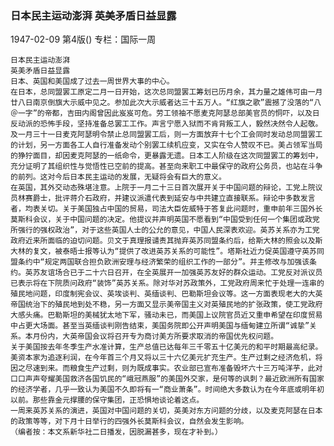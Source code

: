 ### 日本民主运动澎湃  英美矛盾日益显露

1947-02-09
第4版()
专栏：国际一周

    日本民主运动澎湃
    英美矛盾日益显露
    日本、英国和美国成了过去一周世界大事的中心。
    在日本，总同盟罢工原定二月一日开始，这次总同盟罢工筹划已历月余，其力量之雄伟可由一月廿八日南京倒旗大示威中见之。参加此次大示威者达三十五万人。“红旗之歌”震撼了没落的“八＠一字”的帝都，吉田内阁曾因此岌岌可危。劳工领袖不愿麦克阿瑟总部美官员的恫吓，以及日反动派的恐怖手段，坚持准备总罢工工作。声言宁愿入狱而不肯背叛工人，毅然决然令人起敬。及一月三十一日麦克阿瑟明令禁止总同盟罢工后，则一方面放弃十七个工会同时发动总同盟罢工的计划，另一方面各工人自行准备发动个别罢工续机应变，又实在令人赞叹不已。美占领军当局的狰狞面目，却因麦克阿瑟的一纸命令，更暴露无遗。日本工人阶级在这次同盟罢工的筹划中，充分证明了其组织性与觉悟性已空前的提高。甚至向来职工中最保守的政府公务员，也站在斗争的前列。这对今后日本民主运动的发展，无疑将会有巨大的意义。
    在英国，其外交动态殊堪注意。上院于一月二十三日首次展开关于中国问题的辩论，工党上院议员林赛爵士，批评蒋介石政府，并建议派遣代表到延安与中共建立直接联系。辩论中多数发言者，均表关切。关于美国独占中国的贸易，司法大臣佐威特于答复此问题时，重申前年三国外长莫斯科会议，关于中国问题的决定。他提议并声明英国不愿看到“中国受到任何一个集团或政党所强行的强权政治”，对于这些英国人士的公允的意见，中国人民深表欢迎。英苏关系亦为工党政府近来所面临的迫切问题。贝文于真理报谴责其抛弃英苏同盟条约后，给斯大林的照会以及斯大林的复文，被泰晤士报等认为“提供了改进英苏关系的可能性”。塔斯社近力促英国遵守英苏同盟条约中“规定两国联合担负欧洲安理与经济繁荣的组织工作的一部分”。并主修改与加强该条约。英苏友谊场合已于二十六日召开，在全英展开一加强英苏友好的群众运动。工党反对派议员已表示将在下院质问政府“装饰”英苏关系。除对华对苏政策外，工党政府周来忙于处理一连串的殖民地问题，印度制宪会议、英埃谈判、英缅谈判、巴勒斯坦会议等。这一方面表现老大的大英帝国统治下的殖民地到处不稳，另一方面又显示美帝国主义对英殖民地的扩张政策，使工党政府大感头痛。巴勒斯坦的美械犹太地下军，骚动未已，而美国上议院官员近又重申希望在印度贸易中占更大场面。甚至当英缅谈判刚告结束，美国务院即公开声明美国与缅甸建立所谓“诚挚”关系。本月份内，大英帝国会议将召开专为商讨美方所要求取消的帝国优先权问题。
    关于美国按去年冬季生产水准计算，生产总值已达每年三千零五十亿美元的和平时期最高纪录。美资本家为追逐利润，在今年首三个月又将以三十六亿美元扩充生产。生产过剩之经济危机，将因之尽速到来。而粮食生产过剩，则为既成事实。农业部已宣布准备毁坏六十三万吨洋芋，此对口口声声夸耀美国救济各国饥民的“峨冠燕服”的美国外交家，是何等的讽刺？最近欧洲所有国家的经济学者，几乎一致认为美国不久即将有一“商业萧条”。时间绝大多数认为在今年底或明年初以前。那些靠金元撑腰的保守集团，正恐惧地谈论着这点。
    一周来英苏关系的演进，英国对中国问题的关切，英美对东方问题的分歧，以及麦克阿瑟在日本的政策等等，对下月十日举行的四强外长莫斯科会议，自然会发生影响。
    （编者按：本文系新华社二日播发，因脱漏甚多，现在才补到。）
